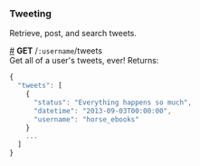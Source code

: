 ### Tweeting
Retrieve, post, and search tweets.

&#x20;<a href="#api-GET-username-tweets" name="api-GET-username-tweets">#</a> <b>GET</b> /`:username`/tweets  
Get all of a user's tweets, ever! Returns: 

```js
{
  "tweets": [
    {
      "status": "Everything happens so much",
      "datetime": "2013-09-03T00:00:00",
      "username": "horse_ebooks" 
    }
    ...
  ]
}
```
